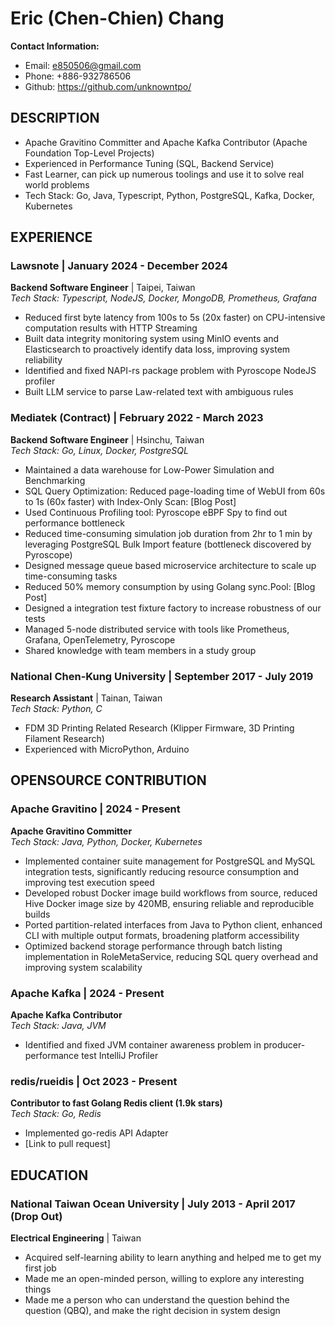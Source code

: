 # Eric (Chen-Chien) Chang

**Contact Information:**
- Email: e850506@gmail.com
- Phone: +886-932786506
- Github: https://github.com/unknowntpo/

## DESCRIPTION
- Apache Gravitino Committer and Apache Kafka Contributor (Apache Foundation Top-Level Projects)
- Experienced in Performance Tuning (SQL, Backend Service)
- Fast Learner, can pick up numerous toolings and use it to solve real world problems
- Tech Stack: Go, Java, Typescript, Python, PostgreSQL, Kafka, Docker, Kubernetes

## EXPERIENCE

### Lawsnote | January 2024 - December 2024
**Backend Software Engineer** | Taipei, Taiwan  
*Tech Stack: Typescript, NodeJS, Docker, MongoDB, Prometheus, Grafana*

- Reduced first byte latency from 100s to 5s (20x faster) on CPU-intensive computation results with HTTP Streaming
- Built data integrity monitoring system using MinIO events and Elasticsearch to proactively identify data loss, improving system reliability
- Identified and fixed NAPI-rs package problem with Pyroscope NodeJS profiler
- Built LLM service to parse Law-related text with ambiguous rules

### Mediatek (Contract) | February 2022 - March 2023
**Backend Software Engineer** | Hsinchu, Taiwan  
*Tech Stack: Go, Linux, Docker, PostgreSQL*

- Maintained a data warehouse for Low-Power Simulation and Benchmarking
- SQL Query Optimization: Reduced page-loading time of WebUI from 60s to 1s (60x faster) with Index-Only Scan: [Blog Post]
- Used Continuous Profiling tool: Pyroscope eBPF Spy to find out performance bottleneck
- Reduced time-consuming simulation job duration from 2hr to 1 min by leveraging PostgreSQL Bulk Import feature (bottleneck discovered by Pyroscope)
- Designed message queue based microservice architecture to scale up time-consuming tasks
- Reduced 50% memory consumption by using Golang sync.Pool: [Blog Post]
- Designed a integration test fixture factory to increase robustness of our tests
- Managed 5-node distributed service with tools like Prometheus, Grafana, OpenTelemetry, Pyroscope
- Shared knowledge with team members in a study group

### National Chen-Kung University | September 2017 - July 2019
**Research Assistant** | Tainan, Taiwan  
*Tech Stack: Python, C*

- FDM 3D Printing Related Research (Klipper Firmware, 3D Printing Filament Research)
- Experienced with MicroPython, Arduino

## OPENSOURCE CONTRIBUTION

### Apache Gravitino | 2024 - Present
**Apache Gravitino Committer**  
*Tech Stack: Java, Python, Docker, Kubernetes*

- Implemented container suite management for PostgreSQL and MySQL integration tests, significantly reducing resource consumption and improving test execution speed
- Developed robust Docker image build workflows from source, reduced Hive Docker image size by 420MB, ensuring reliable and reproducible builds
- Ported partition-related interfaces from Java to Python client, enhanced CLI with multiple output formats, broadening platform accessibility
- Optimized backend storage performance through batch listing implementation in RoleMetaService, reducing SQL query overhead and improving system scalability

### Apache Kafka | 2024 - Present
**Apache Kafka Contributor**  
*Tech Stack: Java, JVM*

- Identified and fixed JVM container awareness problem in producer-performance test IntelliJ Profiler

### redis/rueidis | Oct 2023 - Present
**Contributor to fast Golang Redis client (1.9k stars)**  
*Tech Stack: Go, Redis*

- Implemented go-redis API Adapter
- [Link to pull request]

## EDUCATION

### National Taiwan Ocean University | July 2013 - April 2017 (Drop Out)
**Electrical Engineering** | Taiwan

- Acquired self-learning ability to learn anything and helped me to get my first job
- Made me an open-minded person, willing to explore any interesting things
- Made me a person who can understand the question behind the question (QBQ), and make the right decision in system design
